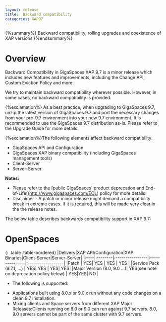 ```yaml
---
layout: release
title:  Backward compatibility
categories: XAP97
---
```


{%summary%} Backward compatibility, rolling upgrades and coexistence of XAP versions {%endsummary%}

# Overview
Backward Compatibility in GigaSpaces
XAP 9.7 is a minor release which includes new features and improvements, including the Change API, Custom Eviction Policy and more.

We try to maintain backward compatibility wherever possible. However, in some cases, no backward compatibility is provided.

{%exclamation%} As a best practice, when upgrading to GigaSpaces 9.7, unzip the latest version of GigaSpaces 9.7 and port the necessary changes from your pre-9.7 environment into your new 9.7 environment. It is recommended to use the GigaSpaces 9.7 distribution as-is. Please refer to the  Upgrade Guide for more details.

{%exclamation%}The following elements affect backward compatibility:

- GigaSpaces API and Configuration
- GigaSpaces XAP binary compatibility (including GigaSpaces management tools)
- Client-Server
- Server-Server

**Notes:**

- Please refer to the  [public GigaSpaces' product deprecation and End-of-Life[(http://www.gigaspaces.com/EOL) policy for more details.
- Disclaimer - A patch or minor release might demand a compatibility break in extreme cases. If it is required, this will be made very clear in the the release notes.


The below table describes backwards compatibility support in XAP 9.7:

# OpenSpaces

{: .table .table-bordered}
|Delivery|XAP API/Configuration|XAP Binaries|Client-Server|Server-Server|
|:----|:--------|:----------------|:---------------|:------------------|
|Patch  | YES| YES |   YES   |  YES |
|Service Pack (9.7.1, ...) | YES| YES | YES|   YES|
|Major Version (8.0, 9.0 ...)| YES(see note on deprecation policy below) | YES|YES| NO     |

* The following is supported:

- Applications built using 8.0.x or 9.0.x run without any code changes on a clean 9.7 installation.
- Mixing clients and Space servers from different XAP Major Releases:Clients running on 8.0 or 9.0 can run against 9.7 servers. 8.0, 9.0 servers cannot be part of the same cluster with 9.7 servers.




